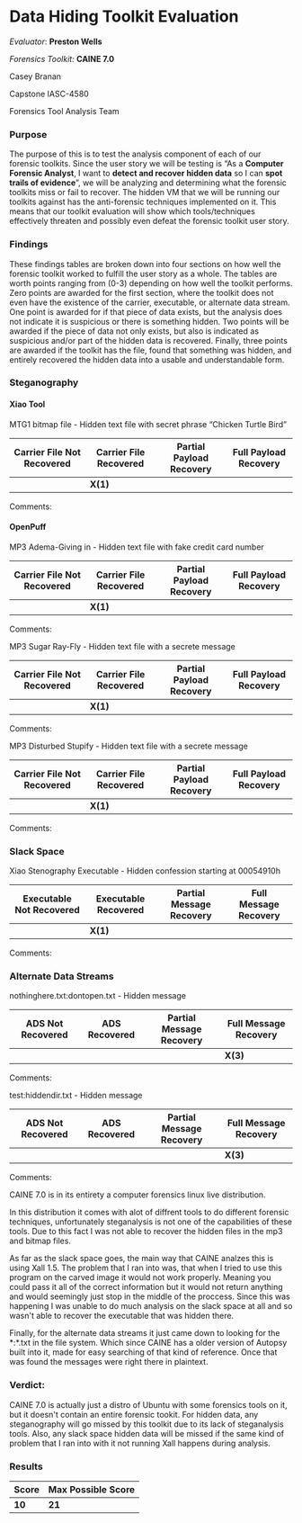 # Data Hiding Toolkit Evaluation

*Evaluator*: **Preston Wells**

*Forensics Toolkit:* **CAINE 7.0**

Casey Branan

Capstone IASC-4580

Forensics Tool Analysis Team

### Purpose

The purpose of this is to test the analysis component of each of our forensic toolkits. Since the user story we will be testing is “As a **Computer Forensic Analyst**, I want to **detect and recover hidden data** so I can **spot trails of evidence**”, we will be analyzing and determining what the forensic toolkits miss or fail to recover. The hidden VM that we will be running our toolkits against has the anti-forensic techniques implemented on it. This means that our toolkit evaluation will show which tools/techniques effectively threaten and possibly even defeat the forensic toolkit user story.

### Findings

These findings tables are broken down into four sections on how well the forensic toolkit worked to fulfill the user story as a whole. The tables are worth points ranging from (0-3) depending on how well the toolkit performs. Zero points are awarded for the first section, where the toolkit does not even have the existence of the carrier, executable, or alternate data stream. One point is awarded for if that piece of data exists, but the analysis does not indicate it is suspicious or there is something hidden. Two points will be awarded if the piece of data not only exists, but also is indicated as suspicious and/or part of the hidden data is recovered. Finally, three points are awarded if the toolkit has the file, found that something was hidden, and entirely recovered the hidden data into a usable and understandable form.

### Steganography
#### Xiao Tool 
MTG1 bitmap file - Hidden text file with secret phrase “Chicken Turtle Bird”

| Carrier File Not Recovered |Carrier File Recovered | Partial Payload Recovery | Full Payload Recovery |
|---|---|---|---|
|   | **X(1)**  |   |   |

Comments:

#### OpenPuff
MP3 Adema-Giving in - 	Hidden text file with fake credit card number

| Carrier File Not Recovered | Carrier File Recovered | Partial Payload Recovery | Full Payload Recovery |
|---|---|---|---|
|   | **X(1)**  |   |   |

Comments:

MP3 Sugar Ray-Fly -	Hidden text file with a secrete message

| Carrier File Not Recovered | Carrier File Recovered | Partial Payload Recovery | Full Payload Recovery |
|---|---|---|---|
|   | **X(1)**  |   |   |

Comments:

MP3 Disturbed Stupify -	Hidden text file with a secrete message

| Carrier File Not Recovered | Carrier File Recovered | Partial Payload Recovery | Full Payload Recovery |
|---|---|---|---|
|   | **X(1)**  |   |   |

Comments:

### Slack Space

Xiao Stenography Executable	- Hidden confession starting at 00054910h

| Executable Not Recovered | Executable Recovered | Partial Message Recovery | Full Message Recovery |
|---|---|---|---|
|   | **X(1)**  |   |   |

Comments:

### Alternate Data Streams

nothinghere.txt:dontopen.txt	- Hidden message

| ADS Not Recovered | ADS Recovered | Partial Message Recovery | Full Message Recovery |
|---|---|---|---|
|   |   |   | **X(3)**  |

Comments:

test:hiddendir.txt - 	Hidden message

| ADS Not Recovered | ADS Recovered | Partial Message Recovery | Full Message Recovery |
|---|---|---|---|
|   |   |   | **X(3)**  |

Comments:

CAINE 7.0 is in its entirety a computer forensics linux live distribution. 

In this distribution it comes with alot of diffrent tools to do different forensic techniques, unfortunately steganalysis is not one of the capabilities of these tools. Due to this fact I was not able to recover the hidden files in the mp3 and bitmap files. 

As far as the slack space goes, the main way that CAINE analzes this is using Xall 1.5. The problem that I ran into was, that when I tried to use this program on the carved image it would not work properly. Meaning you could pass it all of the correct information but it would not return anything and would seemingly just stop in the middle of the proccess. Since this was happening I was unable to do much analysis on the slack space at all and so wasn't able to recover the executable that was hidden there.

Finally, for the alternate data streams it just came down to looking for the \*:\*.txt in the file system. Which since CAINE has a older version of Autopsy built into it, made for easy searching of that kind of reference. Once that was found the messages were right there in plaintext.  

### Verdict:

CAINE 7.0 is actually just a distro of Ubuntu with some forensics tools on it, but it doesn't contain an entire forensic tookit. For hidden data, any steganography will go missed by this toolkit due to its lack of steganalysis tools. Also, any slack space hidden data will be missed if the same kind of problem that I ran into with it not running Xall happens during analysis.

### Results

| Score | Max Possible Score |
|---|---|
| **10** | **21** |
